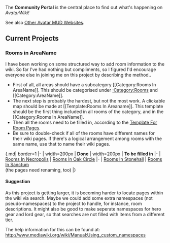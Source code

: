 The **Community Portal** is the central place to find out what's
happening on *AvatarWiki!*

See also [Other Avatar MUD
Websites](Other_Avatar_MUD_Websites.md "wikilink").

## Current Projects

### Rooms in AreaName

I have been working on some structured way to add room information to
the wiki. So far I've had nothing but compliments, so I figured I'd
encourage everyone else in joining me on this project by describing the
method..

-   First of all, all areas should have a subcategory \[\[Category:Rooms
    In AreaName\]\]. This should be categorised under
    [:Category:Rooms](:Category:Rooms "wikilink") and
    \[\[Category:AreaName\]\].
-   The next step is probably the hardest, but not the most work. A
    clickable map should be made at \[\[Template:Rooms In Areaname\]\].
    This template should be the first thing included in all rooms of the
    category, and in the \[\[Category:Rooms In AreaName\]\].
-   Then all the rooms need to be filled in, according to the [Template
    For Room Pages](Template_For_Room_Pages "wikilink").
-   Be sure to double-check if all of the rooms have different names for
    their wiki pages. If there's a logical arrangement among rooms with
    the same name, use that to name their wiki pages.

{.md\| border=1 \|- \| width=200px \| **Done** \| width=200px \| **To be
filled in** \|- \| [Rooms In
Necropolis](:Category:Rooms_In_Necropolis "wikilink") \| [Rooms In Oak
Circle](:Category:Rooms_In_Oak_Circle.md "wikilink") \|- \| [Rooms In
Stonehall](:Category:Rooms_In_Stonehall.md "wikilink") \| [Rooms In
Sanctum](:Category:Rooms_In_Sanctum.md "wikilink")  
(the pages need renaming, too) \|}

#### Suggestion

As this project is getting larger, it is becoming harder to locate pages
within the wiki via search. Maybe we could add some extra namespaces
(not pseudo-namespaces) to the project to handle, for instance, room
descriptions. It might also be good to make seperate namespaces for hero
gear and lord gear, so that searches are not filled with items from a
different tier.

The help information for this can be found at:
<http://www.mediawiki.org/wiki/Manual:Using_custom_namespaces>
